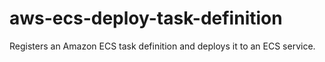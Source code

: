 # aws-ecs-deploy-task-definition
Registers an Amazon ECS task definition and deploys it to an ECS service.
